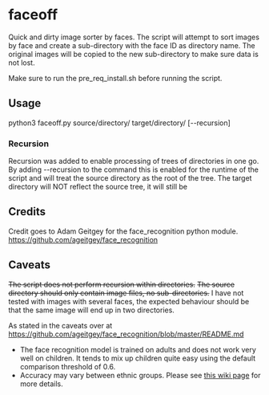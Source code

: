# faceoff
Quick and dirty image sorter by faces.
The script will attempt to sort images by face and create a sub-directory with the face ID as directory name.
The original images will be copied to the new sub-directory to make sure data is not lost.

Make sure to run the pre_req_install.sh before running the script.

## Usage
python3 faceoff.py source/directory/ target/directory/ [--recursion]

### Recursion
Recursion was added to enable processing of trees of directories in one go. By adding --recursion to the command this is enabled for the runtime of the script and will treat the source directory as the root of the tree. The target directory will NOT reflect the source tree, it will still be 

## Credits
Credit goes to Adam Geitgey for the face_recognition python module.
https://github.com/ageitgey/face_recognition

## Caveats
~~The script does not perform recursion within directories.~~
~~The source directory should only contain image files, no sub-directories.~~
I have not tested with images with several faces, the expected behaviour should be that the same image will end up in two directories.

As stated in the caveats over at https://github.com/ageitgey/face_recognition/blob/master/README.md

* The face recognition model is trained on adults and does not work very well on children. It tends to mix
  up children quite easy using the default comparison threshold of 0.6.
* Accuracy may vary between ethnic groups. Please see [this wiki page](https://github.com/ageitgey/face_recognition/wiki/Face-Recognition-Accuracy-Problems#question-face-recognition-works-well-with-european-individuals-but-overall-accuracy-is-lower-with-asian-individuals) for more details.
